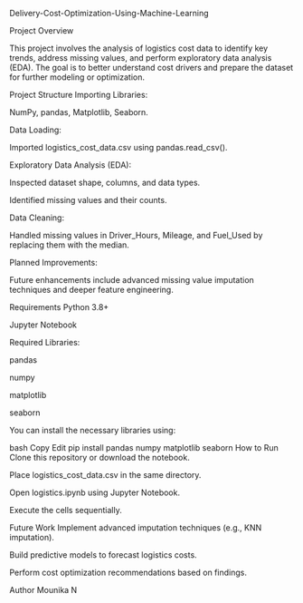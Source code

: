 Delivery-Cost-Optimization-Using-Machine-Learning

Project Overview

This project involves the analysis of logistics cost data to identify key trends, address missing values, and perform exploratory data analysis (EDA).
The goal is to better understand cost drivers and prepare the dataset for further modeling or optimization.

Project Structure
Importing Libraries:

NumPy, pandas, Matplotlib, Seaborn.

Data Loading:

Imported logistics_cost_data.csv using pandas.read_csv().

Exploratory Data Analysis (EDA):

Inspected dataset shape, columns, and data types.

Identified missing values and their counts.

Data Cleaning:

Handled missing values in Driver_Hours, Mileage, and Fuel_Used by replacing them with the median.

Planned Improvements:

Future enhancements include advanced missing value imputation techniques and deeper feature engineering.

Requirements
Python 3.8+

Jupyter Notebook

Required Libraries:

pandas

numpy

matplotlib

seaborn

You can install the necessary libraries using:

bash
Copy
Edit
pip install pandas numpy matplotlib seaborn
How to Run
Clone this repository or download the notebook.

Place logistics_cost_data.csv in the same directory.

Open logistics.ipynb using Jupyter Notebook.

Execute the cells sequentially.

Future Work
Implement advanced imputation techniques (e.g., KNN imputation).

Build predictive models to forecast logistics costs.

Perform cost optimization recommendations based on findings.

Author
Mounika N

